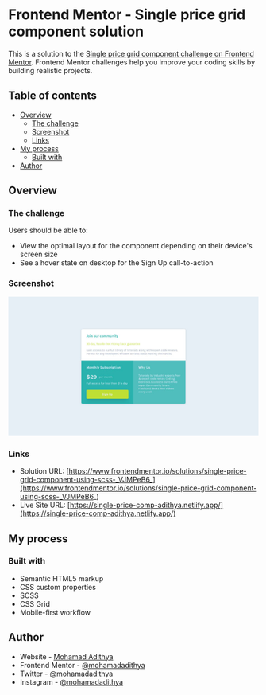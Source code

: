 # Frontend Mentor - Single price grid component solution

This is a solution to the [Single price grid component challenge on Frontend Mentor](https://www.frontendmentor.io/challenges/single-price-grid-component-5ce41129d0ff452fec5abbbc). Frontend Mentor challenges help you improve your coding skills by building realistic projects. 

## Table of contents

- [Overview](#overview)
  - [The challenge](#the-challenge)
  - [Screenshot](#screenshot)
  - [Links](#links)
- [My process](#my-process)
  - [Built with](#built-with)
- [Author](#author)

## Overview

### The challenge

Users should be able to:

- View the optimal layout for the component depending on their device's screen size
- See a hover state on desktop for the Sign Up call-to-action

### Screenshot

![](./screenshot.jpg)

### Links

- Solution URL: [https://www.frontendmentor.io/solutions/single-price-grid-component-using-scss-_VJMPeB6_](https://www.frontendmentor.io/solutions/single-price-grid-component-using-scss-_VJMPeB6_)
- Live Site URL: [https://single-price-comp-adithya.netlify.app/](https://single-price-comp-adithya.netlify.app/)

## My process

### Built with

- Semantic HTML5 markup
- CSS custom properties
- SCSS
- CSS Grid
- Mobile-first workflow

## Author

- Website - [Mohamad Adithya](https://www.m-adithya.my.id)
- Frontend Mentor - [@mohamadadithya](https://www.frontendmentor.io/profile/mohamadadithya)
- Twitter - [@mohamadadithya](https://www.twitter.com/mohamadadithya)
- Instagram - [@mohamadadithya](https://www.instagram.com/mohamadadithya)
